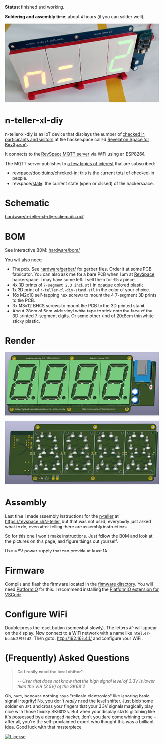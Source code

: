 **Status**: finished and working.

**Soldering and assembly time**: about 4 hours (if you can solder well).

![](n-teller-xl-diy.jpg)

# n-teller-xl-diy

n-teller-xl-diy is an IoT device that displays the number of [checked in participants and visitors](https://revspace.nl/N) at the hackerspace called [Revelation Space (or RevSpace)](https://revspace.nl).

It connects to the [RevSpace MQTT server](https://revspace.nl/MQTT) via WiFi using an ESP8266.

The MQTT server publishes to [a few topics of interest](https://revspace.nl/MQTT#Topics) that are subscribed:

- revspace/[doorduino](https://revspace.nl/Doorduino3)/checked-in: this is the current total of checked-in people.
- revspace/[state](https://revspace.nl/Spacestatus): the current state (open or closed) of the hackerspace.

# Schematic

[hardware/n-teller-xl-diy-schematic.pdf](hardware/n-teller-xl-diy-schematic.pdf)

# BOM

See interactive BOM: [hardware/bom/](hardware/bom/)

You will also need:

- The pcb. See [hardware/gerber/](hardware/gerber/) for gerber files. Order it at some PCB fabricator. You can also ask me for a bare PCB when I am at [RevSpace](https://revspace.nl/) hackerspace. I may have some left. I sell them for €5 a piece.
- 4x 3D prints of `7-segment 2.3 inch.stl` in opaque colored plastic.
- 1x 3D print of `n-teller-xl-diy-stand.stl` in the color of your choice.
- 16x M2x10 self-tapping hex screws to mount the 4 7-segment 3D prints to the PCB.
- 3x M3x12 BHCS screws to mount the PCB to the 3D printed stand.
- About 28cm of 5cm wide vinyl white tape to stick onto the face of the 3D printed 7-segment digits. Or some other kind of 20x8cm thin white sticky plastic.

# Render

![](pcb-front-render.png)

![](pcb-back-render.png)

# Assembly

Last time I made assembly instructions for the [n-teller](https://github.com/atoomnetmarc/n-teller) at https://revspace.nl/N-teller, but that was not used, everybody just asked what to do, even after telling there are assembly instructions.

So for this one I won't make instructions. Just follow the BOM and look at the pictures on this page, and figure things out yourself.

Use a 5V power supply that can provide at least 1A.

# Firmware

Compile and flash the firmware located in the [firmware directory](firmware/). You will need [PlatformIO](https://platformio.org/) for this. I recommend installing the [PlatformIO extension for VSCode](https://platformio.org/install/ide?install=vscode).

# Configure WiFi

Double press the reset button (somewhat slowly). The letters `AP` will appear on the display. Now connect to a WiFi network with a name like `nteller-bcddc2895fd2`. Then goto: http://192.168.4.1/ and configure your WiFi.

# (Frequently) Asked Questions

> Do I really need the level shifter?
>
> -- <cite>User that does not know that the high signal level of 3.3V is lower than the VIH (3.5V) of the SK6812</cite>

Oh, sure, because nothing says "reliable electronics" like ignoring basic signal integrity! No, you don't *really* need the level shifter. Just blob some solder on `JP1` and cross your fingers that your 3.3V signals magically play nice with those finicky SK6812s. But when your display starts glitching like it's possessed by a deranged hacker, don't you dare come whining to me – after all, you're the self-proclaimed expert who thought this was a brilliant idea. Good luck with that masterpiece!

[![License](https://img.shields.io/badge/License-Apache%202.0-blue.svg)](https://opensource.org/licenses/Apache-2.0)
